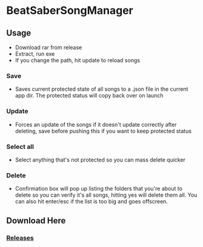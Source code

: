 # BeatSaberSongManager

## Usage
 - Download rar from release
 - Extract, run exe
 - If you change the path, hit update to reload songs

### Save
 - Saves current protected state of all songs to a .json file in the current app dir. The protected status will copy back over on launch
### Update
 - Forces an update of the songs if it doesn't update correctly after deleting, save before pushing this if you want to keep protected status
### Select all
 - Select anything that's not protected so you can mass delete quicker
### Delete
 - Confirmation box will pop up listing the folders that you're about to delete so you can verify it's all songs, hitting yes will delete them all. You can also hit enter/esc if the list is too big and goes offscreen.


## Download Here
### [Releases](https://github.com/Skattered/BeatSaberSongManager/releases)
